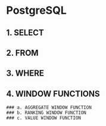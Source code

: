 # PostgreSQL

## 1. SELECT
## 2. FROM
## 3. WHERE
## 4. WINDOW FUNCTIONS
    ### a. AGGREGATE WINDOW FUNCTION
    ### b. RANKING WINDOW FUNCTION
    ### c. VALUE WINDOW FUNCTION
